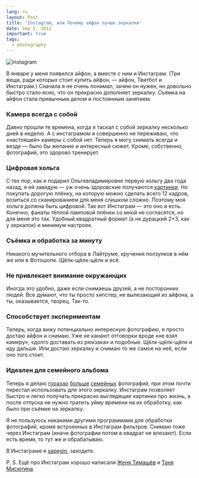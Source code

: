 ```yaml
---
lang: ru
layout: Post
title: 'Instagram, или Почему айфон лучше зеркалки'
date: Sep 5, 2012
important: true
tags:
  - photography
---
```


![Instagram](upload://instagram.jpg)

В январе у меня появился айфон, а вместе с ним и Инстаграм. (Три вещи, ради которых стоит купить айфон, — айфон, Твитбот и Инстаграм.) Сначала я не очень понимал, зачем он нужен, но довольно быстро стало ясно, что он прекрасно дополняет зеркалку. Съёмка на айфон стала привычным делом и постоянным занятием.

<!--more-->

### Камера всегда с собой

Давно прошли те времена, когда я таскал с собой зеркалку несколько дней в неделю. А с инстаграмом я совершенно не переживаю, что «настоящей» камеры с собой нет. Теперь я могу снимать всегда и везде — было бы желание и интересный сюжет. Кроме, собственно, фотографий, это здорово тренирует.

### Цифровая хольга

С тех пор, как я подарил Ольгевладимировне первую хольгу два года назад, я ей завидую — уж очень здоровские получаются [картинки](http://airve.livejournal.com/tag/holga). Но покупать дорогую плёнку, на которую можно сделать всего 12 кадров, возиться со сканированием для меня слишком сложно. Поэтому моя хольга должна быть цифровой. Так вот Инстаграм — это оно и есть. Конечно, фанаты тёплой ламповой плёнки со мной не согласятся, но для меня это так. Удобный квадратный формат (а не дурацкий 2×3, как у зеркалок) и минимум настроек.

### Cъёмка и обработка за минуту

Никакого мучительного отбора в Лайтруме, кручения ползунков в нём же или в Фотошопе. Щёлк-щёлк-щёлк и всё.

### Не привлекает внимание окружающих

Иногда это удобно, даже если снимаешь друзей, а не посторонних людей. Все думают, что ты просто хипстер, не вылезающий из айфона, а ты, оказывается, творец. Так-то.

### Способствует экспериментам

Теперь, когда вижу потенциально интересную фотографию, я просто достаю айфон и снимаю. Уже не канают отговорки вроде «не взял камеру», «долго доставать из рюкзака» и подобные. Щёлк-щёлк-щёлк и иду дальше. Или достаю зеркалку и снимаю то же самое на неё, если оно того стоит.

### Идеален для семейного альбома

Теперь я делаю [гораздо](http://foto.mail.ru/mail/artem-sapegin/1022) [больше](http://foto.mail.ru/mail/artem-sapegin/888) [семейных](http://foto.mail.ru/mail/artem-sapegin/1008) фотографий, при этом почти перестал использовать для этого зеркалку. Инстаграм позволяет быстро и легко получать прекрасно выглядящие картинки про жизнь, а после отпуска не нужно тратить уйму времени на их обработку, как было при съёмке на зеркалку.

Я не пользуюсь никакими другими программами для обработки фотографий, кроме встроенных в Инстаграм фильтров. Снимаю тоже через Инстаграм (иначе фотографии потом в квадрат не влезают). Если есть время, то тут же и обрабатываю.

В Инстаграме я [sapegin](http://instagram.com/sapegin), заходите.

P. S. Ещё про Инстаграм хорошо написали [Женя Тимашёв](http://rezus.livejournal.com/334302.html "Зачем фотографу нужен айфон") и [Таня Мисютина](http://infotanka.ru/app/2012/06/21/1/ "Зачем нужен Инстаграм").
